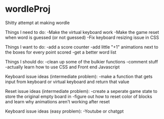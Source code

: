 # wordleProj
Shitty attempt at making wordle

Things I need to do:
-Make the virtual keyboard work
-Make the game reset when word is guessed (or not guessed)
-Fix keyboard resizing issue in CSS

Things I want to do:
-add a score counter
-add little "+1" animations next to the boxes for every point scored
-get a better word list

Things I should do:
-clean up some of the bulkier functions
-comment stuff
-actually learn how to use CSS and Front end Javascript



Keyboard issue ideas (intermediate problem):
-make a function that gets input from keyboard or virtual keyboard and return that value

Reset issue ideas (intermediate problem):
-create a seperate game state to store the original empty board in 
-figure out how to reset color of blocks and learn why animations aren't working after reset

Keyboard issue ideas (easy problem):
-Youtube or chatgpt

